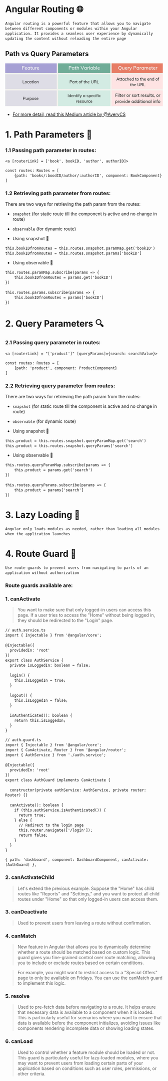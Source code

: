 # Angular Routing 🌐

```
Angular routing is a powerful feature that allows you to navigate between different components or modules within your Angular application. It provides a seamless user experience by dynamically updating the content without reloading the entire page
```

## Path vs Query Parameters

![Path vs Query Param](./Path_Query_Param.png)

- [For more detail, read this Medium article by @AveryCS
  ](https://medium.com/@averydcs/understanding-path-variables-and-query-parameters-in-http-requests-232248b71a8)

# 1. Path Parameters 📍

### 1.1 Passing path parameter in routes:

```
<a [routerLink] = ['book', bookID, 'author', authorID]>
```

```
const routes: Routes = [
    {path: 'books/:boodID/author/:authorID', component: BookComponent}
]
```

### 1.2 Retrieving path parameter from routes:

There are two ways for retrieving the path param from the routes:

- `snapshot` (for static route till the component is active and no change in route)
- `observable` (for dynamic route)

- Using snapshot 📸

```
this.bookIDfromRoutes = this.routes.snapshot.paramMap.get('bookID')
this.bookIDfromRoutes = this.routes.snapshot.params['bookID']
```

- Using observable 📡

```
this.routes.paramMap.subscribe(params => {
    this.bookIDfromRoutes = params.get('bookID')
})

this.routes.params.subscribe(params => {
    this.bookIDfromRoutes = params['bookID']
})
```

# 2. Query Parameters 🔍

### 2.1 Passing query parameter in routes:

```
<a [routerLink] = "['product']" [queryParams]={search: searchValue}>
```

```
const routes: Routes = [
    {path: 'product', component: ProductComponent}
]
```

### 2.2 Retrieving query parameter from routes:

There are two ways for retrieving the path param from the routes:

- `snapshot` (for static route till the component is active and no change in route)
- `observable` (for dynamic route)

- Using snapshot 📸

```
this.product = this.routes.snapshot.queryParamMap.get('search')
this.product = this.routes.snapshot.queryParams['search']
```

- Using observable 📡

```
this.routes.queryParamMap.subscribe(params => {
    this.product = params.get('search')
})

this.routes.queryParams.subscribe(params => {
    this.product = params['search']
})
```

# 3. Lazy Loading 🔁

```
Angular only loads modules as needed, rather than loading all modules when the application launches
```

# 4. Route Guard 🔐

```
Use route guards to prevent users from navigating to parts of an application without authorization
```

### Route guards available are:

### 1. canActivate

> You want to make sure that only logged-in users can access this page. If a user tries to access the "Home" without being logged in, they should be redirected to the "Login" page.

```
// auth.service.ts
import { Injectable } from '@angular/core';

@Injectable({
  providedIn: 'root'
})
export class AuthService {
  private isLoggedIn: boolean = false;

  login() {
    this.isLoggedIn = true;
  }

  logout() {
    this.isLoggedIn = false;
  }

  isAuthenticated(): boolean {
    return this.isLoggedIn;
  }
}

```

```
// auth.guard.ts
import { Injectable } from '@angular/core';
import { CanActivate, Router } from '@angular/router';
import { AuthService } from './auth.service';

@Injectable({
  providedIn: 'root'
})
export class AuthGuard implements CanActivate {

  constructor(private authService: AuthService, private router: Router) {}

  canActivate(): boolean {
    if (this.authService.isAuthenticated()) {
      return true;
    } else {
      // Redirect to the login page
      this.router.navigate(['/login']);
      return false;
    }
  }
}
```

```
{ path: 'dashboard', component: DashboardComponent, canActivate: [AuthGuard] },
```

### 2. canActivateChild

> Let's extend the previous example. Suppose the "Home" has child routes like "Reports" and "Settings," and you want to protect all child routes under "Home" so that only logged-in users can access them.

### 3. canDeactivate

> Used to prevent users from leaving a route without confirmation.

### 4. canMatch

> New feature in Angular that allows you to dynamically determine whether a route should be matched based on custom logic. This guard gives you fine-grained control over route matching, allowing you to include or exclude routes based on certain conditions.

> For example, you might want to restrict access to a "Special Offers" page to only be available on Fridays. You can use the canMatch guard to implement this logic.

### 5. resolve

> Used to pre-fetch data before navigating to a route. It helps ensure that necessary data is available to a component when it is loaded. This is particularly useful for scenarios where you want to ensure that data is available before the component initializes, avoiding issues like components rendering incomplete data or showing loading states.

### 6. canLoad

> Used to control whether a feature module should be loaded or not. This guard is particularly useful for lazy-loaded modules, where you may want to prevent users from loading certain parts of your application based on conditions such as user roles, permissions, or other criteria.
